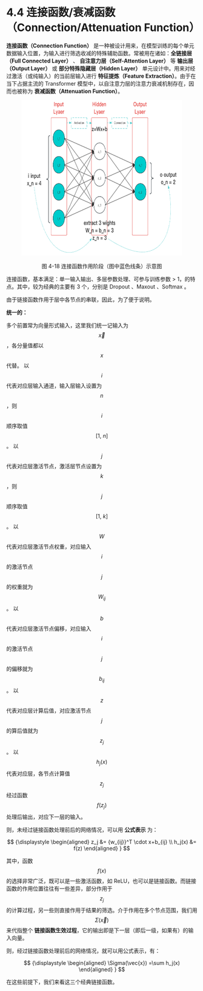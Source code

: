 
# 4.4 连接函数/衰减函数（Connection/Attenuation Function）

**连接函数（Connection Function）** 是一种被设计用来，在模型训练的每个单元数据输入位置，为输入进行筛选收减的特殊辅助函数。常被用在诸如：**全链接层（Full Connected Layer）** 、 **自注意力层（Self-Attention Layer）** 等 **输出层（Output Layer）** 或 **部分特殊隐藏层（Hidden Layer）** 单元设计中。用来对经过激活（或纯输入）的当前层输入进行 **特征提炼（Feature Extraction）**。由于在当下占据主流的 Transformer 模型中，以自注意力层的注意力衰减机制存在，因而也被称为 **衰减函数（Attenuation Function）**。

<center>
<figure>
   <img  
      width = "600" height = "410"
      src="../../Pictures/Neuron_3.png" alt="">
    <figcaption>
      <p>图 4-18 连接函数作用阶段（图中蓝色线条）示意图</p>
   </figcaption>
</figure>
</center>

连接函数，基本满足：单一输入输出、多层参数处理、可参与训练参数 > 1，的特点。其中，较为经典的主要有 3 个，分别是 Dropout 、Maxout 、Softmax 。

由于链接函数作用于层中各节点的串联，因此，为了便于说明。

**统一的：**

多个前置常为向量形式输入，这里我们统一记输入为 $$\vec{x}$$ ，各分量值都以 $$x$$ 代替。
以 $$i$$ 代表对应层输入通道，输入层输入设置为 $$n$$ ，则 $$i$$ 顺序取值 $$[ 1,\ n]$$ 。
以 $$j$$ 代表对应层激活节点，激活层节点设置为 $$k$$ ，则 $$j$$ 顺序取值 $$[ 1,\ k]$$ 。
以 $$W$$ 代表对应层激活节点权重，对应输入 $$i$$ 的激活节点 $$j$$ 的权重就为 $$W_{ij}$$ 。
以 $$b$$ 代表对应层激活节点偏移，对应输入 $$i$$ 的激活节点 $$j$$ 的偏移就为 $$b_{ij}$$ 。
以 $$z$$ 代表对应层计算后值，对应激活节点 $$j$$ 的算后值就为 $$z_j$$ 。
以 $$h_j(x)$$ 代表对应层，各节点计算值 $$z_j$$ 经过函数 $$f(z_j)$$ 处理后输出，对应下一层的输入。

则，未经过链接函数处理前后的网络情况，可以用 **公式表示** 为：

$$
{\displaystyle 
 \begin{aligned}
   z_j &= {w_{ij}}^T \cdot x+b_{ij} \\
   h_j(x) &= f(z)
 \end{aligned}
}
$$

其中，函数 $$f(x)$$ 的选择非常广泛，既可以是一些激活函数，如 ReLU，也可以是链接函数。而链接函数的作用位置往往有一些差异，部分作用于 $$z_j$$ 的计算过程，另一些则直接作用于结果的筛选。介于作用在多个节点范围，我们用 $$\Sigma(\vec{x})$$ 来代指整个 **链接函数生效过程**，它的输出即是下一层（即后一级，如果有）的输入向量。

则，经过链接函数处理前后的网络情况，就可以用公式表示，有：

$$
{\displaystyle 
 \begin{aligned}
   \Sigma(\vec{x}) =\sum h_j(x) 
 \end{aligned}
}
$$

在这些前提下，我们来看这三个经典链接函数。


[ref]: References_4.md